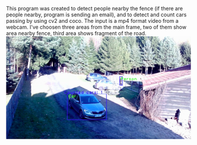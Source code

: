  This program was created to detect people nearby the fence (if there are people nearby, program is sending an email), and to detect and count cars passing by using cv2 and coco.
The input is a mp4 format video from a webcam. I've choosen three areas from the main frame, two of them show area nearby fence, third area shows fragment of the road. 
![alt text](frame_from_output.png)

